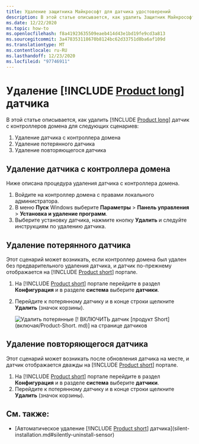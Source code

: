 ```yaml
---
title: Удаление защитника Майкрософт для датчика удостоверений
description: В этой статье описывается, как удалить Защитник Майкрософт для датчика удостоверений на контроллерах домена.
ms.date: 12/22/2020
ms.topic: how-to
ms.openlocfilehash: f8a41923635509eaeb414d43e1bd19fe9cd3a813
ms.sourcegitcommit: 3a478353118670b8124bc62d33751d8ba6af109d
ms.translationtype: MT
ms.contentlocale: ru-RU
ms.lasthandoff: 12/23/2020
ms.locfileid: "97746911"
---
```

# <a name="uninstall-the-product-long-sensor"></a>Удаление [!INCLUDE [Product long](includes/product-long.md)] датчика

В этой статье описывается, как удалить [!INCLUDE [Product long](includes/product-long.md)] датчик с контроллеров домена для следующих сценариев:

1. Удаление датчика с контроллера домена
1. Удаление потерянного датчика
1. Удаление повторяющегося датчика

## <a name="uninstall-a-sensor-from-a-domain-controller"></a>Удаление датчика с контроллера домена

Ниже описана процедура удаления датчика с контроллера домена.

1. Войдите на контроллер домена с правами локального администратора.
1. В меню **Пуск** Windows выберите **Параметры**  >  **Панель управления**  >  **Установка и удаление программ**.
1. Выберите установку датчика, нажмите кнопку **Удалить** и следуйте инструкциям по удалению датчика.

## <a name="remove-an-orphaned-sensor"></a>Удаление потерянного датчика

Этот сценарий может возникать, если контроллер домена был удален без предварительного удаления датчика, и датчик по-прежнему отображается на [!INCLUDE [Product short](includes/product-short.md)] портале.

1. На [!INCLUDE [Product short](includes/product-short.md)] портале перейдите в раздел **Конфигурация** и в разделе **система** выберите **датчики**.
1. Перейдите к потерянному датчику и в конце строки щелкните **Удалить** (значок корзины).

    ![Удалить потерянные [! ВКЛЮЧИТЬ датчик [продукт Short] (включая/Product-Short. md)] на странице датчиков](media/delete-orphaned-sensor.png)

## <a name="remove-a-duplicate-sensor"></a>Удаление повторяющегося датчика

Этот сценарий может возникать после обновления датчика на месте, и датчик отображается дважды на [!INCLUDE [Product short](includes/product-short.md)] портале.

1. На [!INCLUDE [Product short](includes/product-short.md)] портале перейдите в раздел **Конфигурация** и в разделе **система** выберите **датчики**.
1. Перейдите к потерянному датчику и в конце строки щелкните **Удалить** (значок корзины).

## <a name="see-also"></a>См. также:

- [Автоматическое удаление [!INCLUDE [Product short](includes/product-short.md)] датчика](silent-installation.md#silently-uninstall-sensor)
